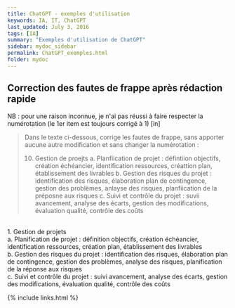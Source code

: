 ```yaml
---
title: ChatGPT - exemples d'utilisation
keywords: IA, IT, ChatGPT
last_updated: July 3, 2016
tags: [IA]
summary: "Exemples d'utilisation de ChatGPT"
sidebar: mydoc_sidebar
permalink: ChatGPT_exemples.html
folder: mydoc
---
```



## Correction des fautes de frappe après rédaction rapide
NB : pour une raison inconnue, je n'ai pas réussi à faire respecter la numérotation (le 1er item est toujours corrigé à 1)
 [in]

> Dans le texte ci-dessous, corrige les fautes de frappe, sans apporter aucune autre modification et sans changer la numérotation :
> 
> 10. Gestion de proejts 
> a. Planfiication de projet : défintiion objectifs, création échéancier, identification ressources, créattion plan, établissement des livrables
> b. Gestion des risques du projet : identification des risques, élaboration plan de contingence, gestion des problèmes, anlayse des risques, planfiication de la préposne aux risques
> c. Suivi et contrôle du projet : suvii avancement, analyse des écarts, gestion des modifications, évaluation qualité, contrôle des coûts


<div class="chatgptIn"><br>
1. Gestion de projets<br>
a. Planification de projet : définition objectifs, création échéancier, identification ressources, création plan, établissement des livrables<br>
b. Gestion des risques du projet : identification des risques, élaboration plan de contingence, gestion des problèmes, analyse des risques, planification de la réponse aux risques<br>
c. Suivi et contrôle du projet : suivi avancement, analyse des écarts, gestion des modifications, évaluation qualité, contrôle des coûts<br>
</div>


<!--
<div id="mycontainer">
    <div id="mylabel">I'm a Box</div>
</div>
-->

{% include links.html %}

